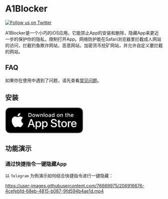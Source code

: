 # A1Blocker

<p align="left">
  <a href="https://twitter.com/flinteger">
    <img src="https://img.shields.io/badge/@flinteger-blue?logo=Twitter" alt="Follow us on Twitter" />
  </a>
</p>

A1Blocker是一个小巧的iOS应用。它能禁止App的安装和删除，隐藏App来更近一步的保护你的隐私，限制打开App。网络防护能在Safari浏览器里拦截成人网站的访问，拦截钓鱼欺诈网站，恶意网站，加密货币挖矿网站，并允许自定义要拦截的网站。

## FAQ

如果你在使用中遇到了问题，请先查看[常见问题](https://github.com/flinteger/a1blocker/wiki/%E5%B8%B8%E8%A7%81%E9%97%AE%E9%A2%98)。

## 安装

<a href="https://apps.apple.com/app/id1645472970" style="display: inline-block; overflow: hidden; border-radius: 13px; width: 250px; height: 83px;">
  <img src="static/appstore.svg" alt="Download on the App Store" style="border-radius: 13px; width: 250px; height: 83px;" />
  <img src="static/a1blocker-qrcode.jpg" style="width: 100px"/>
</a>

## 功能演示

### 通过快捷指令一键隐藏App

以 `Telegram` 为例演示如何结合快捷指令进行一键隐藏：

https://user-images.githubusercontent.com/76669975/206916676-4cefebfd-68eb-4815-b087-9fd594b4ae1d.mp4
